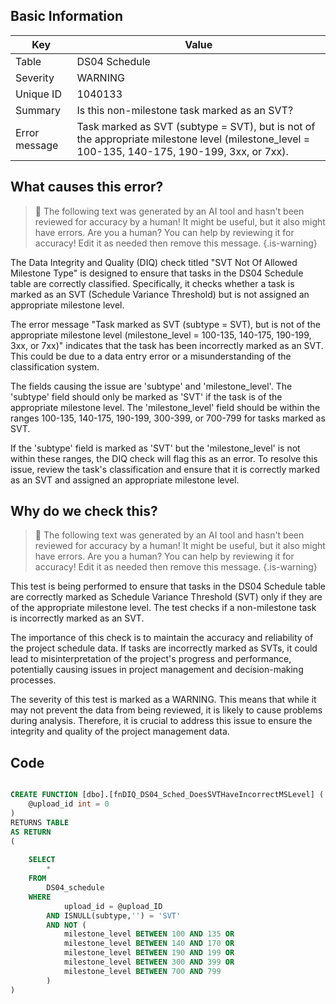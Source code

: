 ## Basic Information
| Key         | Value          |
|-------------|----------------|
| Table       | DS04 Schedule |
| Severity    | WARNING |
| Unique ID   | 1040133   |
| Summary     | Is this non-milestone task marked as an SVT? |
| Error message | Task marked as SVT (subtype = SVT), but is not of the appropriate milestone level (milestone_level = 100-135, 140-175, 190-199, 3xx, or 7xx). |

## What causes this error?

> :robot: The following text was generated by an AI tool and hasn't been reviewed for accuracy by a human! It might be useful, but it also might have errors. Are you a human? You can help by reviewing it for accuracy! Edit it as needed then remove this message.
{.is-warning}

The Data Integrity and Quality (DIQ) check titled "SVT Not Of Allowed Milestone Type" is designed to ensure that tasks in the DS04 Schedule table are correctly classified. Specifically, it checks whether a task is marked as an SVT (Schedule Variance Threshold) but is not assigned an appropriate milestone level.

The error message "Task marked as SVT (subtype = SVT), but is not of the appropriate milestone level (milestone_level = 100-135, 140-175, 190-199, 3xx, or 7xx)" indicates that the task has been incorrectly marked as an SVT. This could be due to a data entry error or a misunderstanding of the classification system.

The fields causing the issue are 'subtype' and 'milestone_level'. The 'subtype' field should only be marked as 'SVT' if the task is of the appropriate milestone level. The 'milestone_level' field should be within the ranges 100-135, 140-175, 190-199, 300-399, or 700-799 for tasks marked as SVT.

If the 'subtype' field is marked as 'SVT' but the 'milestone_level' is not within these ranges, the DIQ check will flag this as an error. To resolve this issue, review the task's classification and ensure that it is correctly marked as an SVT and assigned an appropriate milestone level.
## Why do we check this?

> :robot: The following text was generated by an AI tool and hasn't been reviewed for accuracy by a human! It might be useful, but it also might have errors. Are you a human? You can help by reviewing it for accuracy! Edit it as needed then remove this message.
{.is-warning}

This test is being performed to ensure that tasks in the DS04 Schedule table are correctly marked as Schedule Variance Threshold (SVT) only if they are of the appropriate milestone level. The test checks if a non-milestone task is incorrectly marked as an SVT. 

The importance of this check is to maintain the accuracy and reliability of the project schedule data. If tasks are incorrectly marked as SVTs, it could lead to misinterpretation of the project's progress and performance, potentially causing issues in project management and decision-making processes. 

The severity of this test is marked as a WARNING. This means that while it may not prevent the data from being reviewed, it is likely to cause problems during analysis. Therefore, it is crucial to address this issue to ensure the integrity and quality of the project management data.
## Code

```sql

CREATE FUNCTION [dbo].[fnDIQ_DS04_Sched_DoesSVTHaveIncorrectMSLevel] (
	@upload_id int = 0
)
RETURNS TABLE
AS RETURN
(
	
	SELECT
		*
	FROM
		DS04_schedule
	WHERE
			upload_id = @upload_ID
		AND ISNULL(subtype,'') = 'SVT'
		AND NOT (
			milestone_level BETWEEN 100 AND 135 OR 
			milestone_level BETWEEN 140 AND 170 OR
			milestone_level BETWEEN 190 AND 199 OR
			milestone_level BETWEEN 300 AND 399 OR
			milestone_level BETWEEN 700 AND 799
		)
)
```
